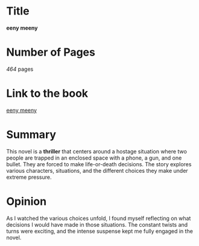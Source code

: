 # Title
**eeny meeny**

# Number of Pages
*464* pages

# Link to the book
[eeny meeny](https://product.kyobobook.co.kr/detail/S000001629798)

# Summary
This novel is a **thriller** that centers around a hostage situation where two people are trapped in an enclosed space with a phone, a gun, and one bullet. They are forced to make life-or-death decisions. The story explores various characters, situations, and the different choices they make under extreme pressure.

# Opinion
As I watched the various choices unfold, I found myself reflecting on what decisions I would have made in those situations. The constant twists and turns were exciting, and the intense suspense kept me fully engaged in the novel.



